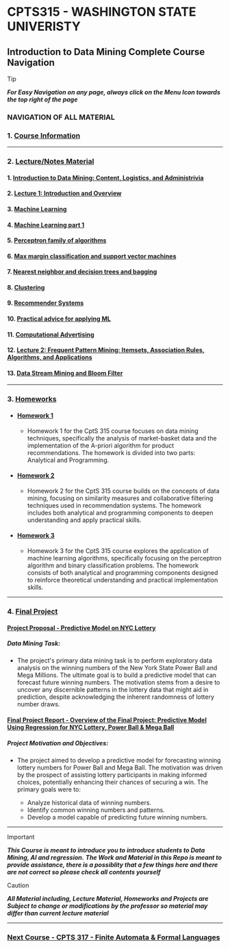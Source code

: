 # CPTS315 - WASHINGTON STATE UNIVERISTY

## Introduction to Data Mining Complete Course Navigation

> [!TIP]
> ***For Easy Navigation on any page, always click on the Menu Icon towards the top right of the page***

### NAVIGATION OF ALL MATERIAL 

### 1. [Course Information](https://github.com/MarkShinozaki/CPTS315-IntroductionToDataMining/tree/Course-Information)

---

### 2. [Lecture/Notes Material](https://github.com/MarkShinozaki/CPTS315-IntroductionToDataMining/tree/Lecture-Notes)
#### 1. [Introduction to Data Mining: Content, Logistics, and Administrivia](https://github.com/MarkShinozaki/CPTS315-IntroductionToDataMining/blob/Lecture-Notes/CptS_315_content_logistics_and_administrivia.pdf) 
#### 2. [Lecture 1: Introduction and Overview](https://github.com/MarkShinozaki/CPTS315-IntroductionToDataMining/blob/Lecture-Notes/CptS_315_Introduction_and_Overview.pdf) 
#### 3. [Machine Learning](https://github.com/MarkShinozaki/CPTS315-IntroductionToDataMining/blob/Lecture-Notes/Machine_learning_scanned_notes.pdf) 
#### 4. [Machine Learning part 1](https://github.com/MarkShinozaki/CPTS315-IntroductionToDataMining/blob/Lecture-Notes/Machine-learning-part1.pdf) 
#### 5. [Perceptron family of algorithms](https://github.com/MarkShinozaki/CPTS315-IntroductionToDataMining/blob/Lecture-Notes/perceptron-family-of-algorithms.pdf) 
#### 6. [Max margin classification and support vector machines](https://github.com/MarkShinozaki/CPTS315-IntroductionToDataMining/blob/Lecture-Notes/max-margin-classification-and-support-vector-machines.pdf) 
#### 7. [Nearest neighbor and decision trees and bagging](https://github.com/MarkShinozaki/CPTS315-IntroductionToDataMining/blob/Lecture-Notes/Nearest-neighbor-and-Decision-Trees-and-Bagging.pdf) 
#### 8. [Clustering](https://github.com/MarkShinozaki/CPTS315-IntroductionToDataMining/blob/Lecture-Notes/Clustering.pdf) 
#### 9. [Recommender Systems](https://github.com/MarkShinozaki/CPTS315-IntroductionToDataMining/blob/Lecture-Notes/recommender-systems.pdf) 
#### 10. [Practical advice for applying ML](https://github.com/MarkShinozaki/CPTS315-IntroductionToDataMining/blob/Lecture-Notes/Practical-advice-for-applying-ML.pdf)
#### 11. [Computational Advertising](https://github.com/MarkShinozaki/CPTS315-IntroductionToDataMining/blob/Lecture-Notes/computational-advertising-complete.pdf) 
#### 12. [Lecture 2: Frequent Pattern Mining: Itemsets, Association Rules, Algorithms, and Applications](https://github.com/MarkShinozaki/CPTS315-IntroductionToDataMining/blob/Lecture-Notes/Lecture2_-_Mining_Frequent_Itemsets_and_Association_Rules.pdf) 
#### 13. [Data Stream Mining and Bloom Filter](https://github.com/MarkShinozaki/CPTS315-IntroductionToDataMining/blob/Lecture-Notes/data-stream-mining-and-bloom-filter.pdf) 


---


### 3. [Homeworks](https://github.com/MarkShinozaki/CPTS315-IntroductionToDataMining/tree/Homeworks)

- #### [Homework 1](https://github.com/MarkShinozaki/CPTS315-IntroductionToDataMining/tree/Homeworks/HW1)
  - Homework 1 for the CptS 315 course focuses on data mining techniques, specifically the analysis of market-basket data and the implementation of the A-priori algorithm for product recommendations. The homework is divided into two parts: Analytical and Programming.
- #### [Homework 2](https://github.com/MarkShinozaki/CPTS315-IntroductionToDataMining/tree/Homeworks/HW2)
  - Homework 2 for the CptS 315 course builds on the concepts of data mining, focusing on similarity measures and collaborative filtering techniques used in recommendation systems. The homework includes both analytical and programming components to deepen understanding and apply practical skills.
- #### [Homework 3](https://github.com/MarkShinozaki/CPTS315-IntroductionToDataMining/tree/Homeworks/HW3)
  - Homework 3 for the CptS 315 course explores the application of machine learning algorithms, specifically focusing on the perceptron algorithm and binary classification problems. The homework consists of both analytical and programming components designed to reinforce theoretical understanding and practical implementation skills.

---

### 4. [Final Project](https://github.com/MarkShinozaki/CPTS315-IntroductionToDataMining/tree/Project)

#### [Project Proposal - Predictive Model on NYC Lottery](https://github.com/MarkShinozaki/CPTS315-IntroductionToDataMining/tree/Project/Project%20Work/Project%20Proposal)

##### Data Mining Task:
- The project's primary data mining task is to perform exploratory data analysis on the winning numbers of the New York State Power Ball and Mega Millions. The ultimate goal is to build a predictive model that can forecast future winning numbers. The motivation stems from a desire to uncover any discernible patterns in the lottery data that might aid in prediction, despite acknowledging the inherent randomness of lottery number draws.

#### [Final Project Report - Overview of the Final Project: Predictive Model Using Regression for NYC Lottery, Power Ball & Mega Ball](https://github.com/MarkShinozaki/CPTS315-IntroductionToDataMining/tree/Project/Project%20Work/Final%20-%20Project%20Report)


##### Project Motivation and Objectives:
- The project aimed to develop a predictive model for forecasting winning lottery numbers for Power Ball and Mega Ball. The motivation was driven by the prospect of assisting lottery participants in making informed choices, potentially enhancing their chances of securing a win. The primary goals were to:

  - Analyze historical data of winning numbers.
  - Identify common winning numbers and patterns.
  - Develop a model capable of predicting future winning numbers.
--- 



> [!IMPORTANT]
> ***This Course is meant to introduce you to introduce students to Data Mining, AI and regression.***
> ***The Work and Material in this Repo is meant to provide assistance, there is a possiblity that a few things here and there are not correct so please check all contents yourself***

> [!CAUTION]
> ***All Material including, Lecture Material, Homeworks and Projects are Subject to change or modifications by the professor so material may differ than current lecture material***

---

### [Next Course - CPTS 317 - Finite Automata & Formal Languages  ](https://github.com/MarkShinozaki/CPTS317-Automata-FormalLanguages)
